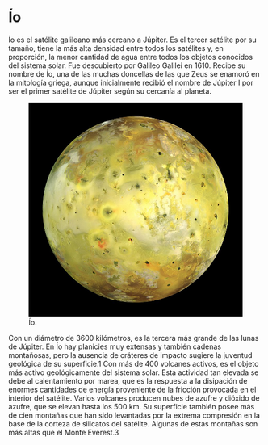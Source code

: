 # Ío

Ío es el satélite galileano más cercano a Júpiter. Es el tercer satélite por su tamaño, tiene la más alta densidad entre todos los satélites y, en proporción, la menor cantidad de agua entre todos los objetos conocidos del sistema solar. Fue descubierto por Galileo Galilei en 1610. Recibe su nombre de Ío, una de las muchas doncellas de las que Zeus se enamoró en la mitología griega, aunque inicialmente recibió el nombre de Júpiter I por ser el primer satélite de Júpiter según su cercanía al planeta.

<figure class="figure">
  <img src="./Contents/imagenes/io.jpg" class="figure-img img-fluid rounded shadow" alt="...">
  <figcaption class="figure-caption text-center">Ío.</figcaption>
</figure>

Con un diámetro de 3600 kilómetros, es la tercera más grande de las lunas de Júpiter. En Ío hay planicies muy extensas y también cadenas montañosas, pero la ausencia de cráteres de impacto sugiere la juventud geológica de su superficie.1​ Con más de 400 volcanes activos, es el objeto más activo geológicamente del sistema solar.​ Esta actividad tan elevada se debe al calentamiento por marea, que es la respuesta a la disipación de enormes cantidades de energía proveniente de la fricción provocada en el interior del satélite. Varios volcanes producen nubes de azufre y dióxido de azufre, que se elevan hasta los 500 km. Su superficie también posee más de cien montañas que han sido levantadas por la extrema compresión en la base de la corteza de silicatos del satélite. Algunas de estas montañas son más altas que el Monte Everest.3